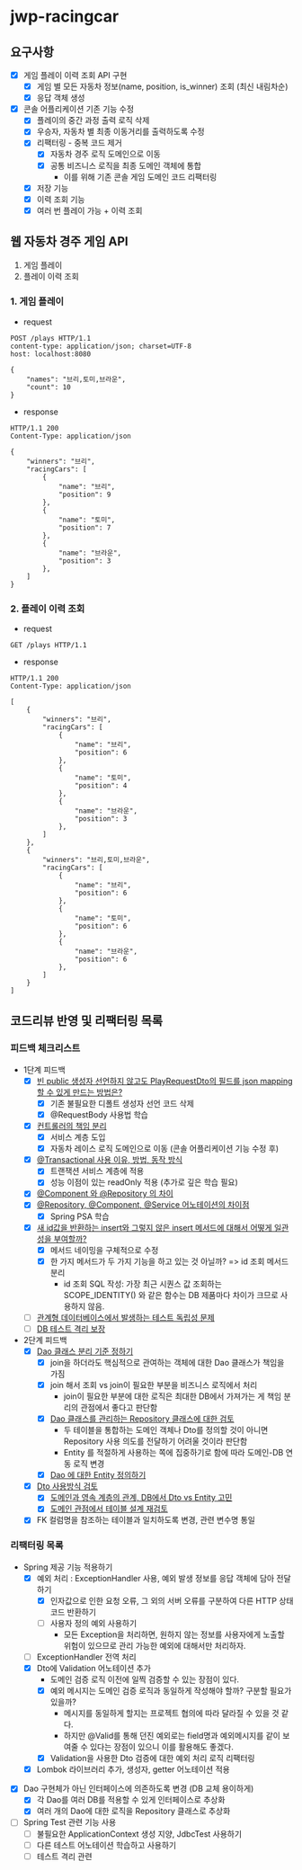 # jwp-racingcar

## 요구사항

- [x] 게임 플레이 이력 조회 API 구현
    - [x] 게임 별 모든 자동차 정보(name, position, is_winner) 조회 (최신 내림차순)
    - [x] 응답 객체 생성
- [x] 콘솔 어플리케이션 기존 기능 수정
    - [x] 플레이의 중간 과정 출력 로직 삭제
    - [x] 우승자, 자동차 별 최종 이동거리를 출력하도록 수정
    - [x] 리팩터링 - 중복 코드 제거
        - [x] 자동차 경주 로직 도메인으로 이동
        - [x] 공통 비즈니스 로직을 최종 도메인 객체에 통합
            - 이를 위해 기존 콘솔 게임 도메인 코드 리팩터링
    - [x] 저장 기능
    - [x] 이력 조회 기능
    - [x] 여러 번 플레이 가능 + 이력 조회

## 웹 자동차 경주 게임 API

1. 게임 플레이
2. 플레이 이력 조회

### 1. 게임 플레이

- request

```http request
POST /plays HTTP/1.1
content-type: application/json; charset=UTF-8
host: localhost:8080

{
    "names": "브리,토미,브라운",
    "count": 10
}
```

- response

```http request
HTTP/1.1 200
Content-Type: application/json

{
    "winners": "브리",
    "racingCars": [
        {
            "name": "브리",
            "position": 9
        },
        {
            "name": "토미",
            "position": 7
        },
        {
            "name": "브라운",
            "position": 3
        },
    ]
}
```

### 2. 플레이 이력 조회

- request

```http request
GET /plays HTTP/1.1
```

- response

```http request
HTTP/1.1 200
Content-Type: application/json

[
    {
        "winners": "브리",
        "racingCars": [
            {
                "name": "브리",
                "position": 6
            },
            {
                "name": "토미",
                "position": 4
            },
            {
                "name": "브라운",
                "position": 3
            },
        ]
    },
    {
        "winners": "브리,토미,브라운",
        "racingCars": [
            {
                "name": "브리",
                "position": 6
            },
            {
                "name": "토미",
                "position": 6
            },
            {
                "name": "브라운",
                "position": 6
            },
        ]
    }
]
```

## 코드리뷰 반영 및 리팩터링 목록

### 피드백 체크리스트

- 1단계 피드백
    - [x] [빈 public 생성자 선언하지 않고도 PlayRequestDto의 필드를 json mapping 할 수 있게 만드는 방법은?](https://github.com/woowacourse/jwp-racingcar/pull/82#discussion_r1165362349)
        - [x] 기존 불필요한 디폴트 생성자 선언 코드 삭제
        - [x] @RequestBody 사용법 학습
    - [x] [컨트롤러의 책임 분리](https://github.com/woowacourse/jwp-racingcar/pull/82#discussion_r1165371523)
        - [x] 서비스 계층 도입
        - [x] 자동차 레이스 로직 도메인으로 이동 (콘솔 어플리케이션 기능 수정 후)
    - [x] [@Transactional 사용 이유, 방법, 동작 방식](https://github.com/woowacourse/jwp-racingcar/pull/82#discussion_r1165351296)
        - [x] 트랜잭션 서비스 계층에 적용
        - [x] 성능 이점이 있는 readOnly 적용 (추가로 깊은 학습 필요)
    - [x] [@Component 와 @Repository 의 차이](https://github.com/woowacourse/jwp-racingcar/pull/82#discussion_r1165357619)
    - [x] [@Repository, @Component, @Service 어노테이션의 차이점](https://github.com/woowacourse/jwp-racingcar/pull/82#discussion_r1165357619)
        - [x] Spring PSA 학습
    - [x] [새 id값을 반환하는 insert와 그렇지 않은 insert 메서드에 대해서 어떻게 일관성을 부여할까?](https://github.com/woowacourse/jwp-racingcar/pull/82#discussion_r1165358853)
        - [x] 메서드 네이밍을 구체적으로 수정
        - [x] 한 가지 메서드가 두 가지 기능을 하고 있는 것 아닐까? => id 조회 메서드 분리
            - id 조회 SQL 작성: 가장 최근 시퀀스 값 조회하는 SCOPE_IDENTITY() 와 같은 함수는 DB 제품마다 차이가 크므로 사용하지 않음.
    - [ ] [관계형 데이터베이스에서 발생하는 테스트 독립성 문제](https://github.com/woowacourse/jwp-racingcar/pull/82#discussion_r1165381209)
    - [ ] [DB 테스트 격리 보장](https://github.com/woowacourse/jwp-racingcar/pull/82#discussion_r1165371523)

- 2단계 피드백
    - [x] [Dao 클래스 분리 기준 정하기](https://github.com/woowacourse/jwp-racingcar/pull/105#discussion_r1167774162)
        - [x] join을 하더라도 핵심적으로 관여하는 객체에 대한 Dao 클래스가 책임을 가짐
        - [x] join 해서 조회 vs join이 필요한 부분을 비즈니스 로직에서 처리
            - join이 필요한 부분에 대한 로직은 최대한 DB에서 가져가는 게 책임 분리의 관점에서 좋다고 판단함
        - [x] [Dao 클래스를 관리하는 Repository 클래스에 대한 검토](https://github.com/woowacourse/jwp-racingcar/pull/105#discussion_r1173901912)
            - 두 테이블을 통합하는 도메인 객체나 Dto를 정의할 것이 아니면 Repository 사용 의도를 전달하기 어려울 것이라 판단함
            - Entity 를 적절하게 사용하는 쪽에 집중하기로 함에 따라 도메인-DB 연동 로직 변경
        - [x] [Dao 에 대한 Entity 정의하기](https://github.com/woowacourse/jwp-racingcar/pull/105#discussion_r1172280861)
    - [x] [Dto 사용방식 검토](https://github.com/woowacourse/jwp-racingcar/pull/105#discussion_r1167789126)
        - [x] [도메인과 영속 계층의 관계, DB에서 Dto vs Entity 고민](https://github.com/woowacourse/jwp-racingcar/pull/105#discussion_r1167789126)
        - [x] [도메인 관점에서 테이블 설계 재검토](https://github.com/woowacourse/jwp-racingcar/pull/105#discussion_r1167795949)
    - [x] FK 컬럼명을 참조하는 테이블과 일치하도록 변경, 관련 변수명 통일

### 리팩터링 목록

- Spring 제공 기능 적용하기
    - [x] 예외 처리 : ExceptionHandler 사용, 예외 발생 정보를 응답 객체에 담아 전달하기
        - [x] 인자값으로 인한 요청 오류, 그 외의 서버 오류를 구분하여 다른 HTTP 상태 코드 반환하기
        - [ ] 사용자 정의 예외 사용하기
            - 모든 Exception을 처리하면, 원하지 않는 정보를 사용자에게 노출할 위험이 있으므로 관리 가능한 예외에 대해서만 처리하자.
    - [ ] ExceptionHandler 전역 처리
    - [x] Dto에 Validation 어노테이션 추가
        - 도메인 검증 로직 이전에 일찍 검증할 수 있는 장점이 있다.
        - [x] 예외 메시지는 도메인 검증 로직과 동일하게 작성해야 할까? 구분할 필요가 있을까?
            - 메시지를 동일하게 할지는 프로젝트 협의에 따라 달라질 수 있을 것 같다.
            - 하지만 @Valid를 통해 던진 예외로는 field명과 예외메시지를 같이 보여줄 수 있다는 장점이 있으니 이를 활용해도 좋겠다.
        - [x] Validation을 사용한 Dto 검증에 대한 예외 처리 로직 리팩터링
    - [x] Lombok 라이브러리 추가, 생성자, getter 어노테이션 적용
- [x] Dao 구현체가 아닌 인터페이스에 의존하도록 변경 (DB 교체 용이하게)
    - [x] 각 Dao를 여러 DB를 적용할 수 있게 인터페이스로 추상화
    - [x] 여러 개의 Dao에 대한 로직을 Repository 클래스로 추상화
- [ ] Spring Test 관련 기능 사용
    - [ ] 불필요한 ApplicationContext 생성 지양, JdbcTest 사용하기
    - [ ] 다른 테스트 어노테이션 학습하고 사용하기
    - [ ] 테스트 격리 관련
